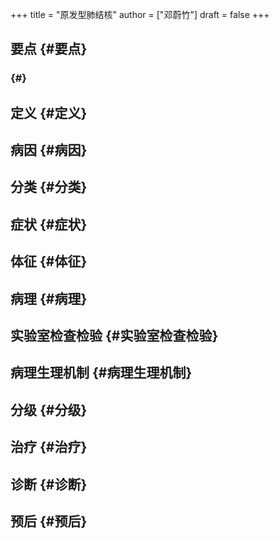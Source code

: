 +++
title = "原发型肺结核"
author = ["邓蔚竹"]
draft = false
+++

## 要点 {#要点}


###  {#}


## 定义 {#定义}


## 病因 {#病因}


## 分类 {#分类}


## 症状 {#症状}


## 体征 {#体征}


## 病理 {#病理}


## 实验室检查检验 {#实验室检查检验}


## 病理生理机制 {#病理生理机制}


## 分级 {#分级}


## 治疗 {#治疗}


## 诊断 {#诊断}


## 预后 {#预后}